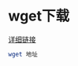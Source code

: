 # wget下载

[详细链接](https://linuxtools-rst.readthedocs.io/zh_CN/latest/tool/wget.html)

```bash
wget 地址
```